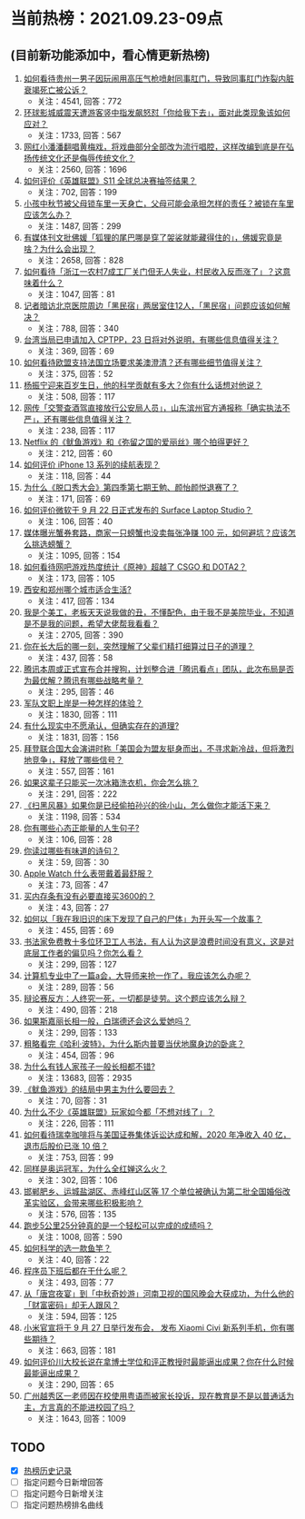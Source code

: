 # 当前热榜：2021.09.23-09点
## (目前新功能添加中，看心情更新热榜)
1. [如何看待贵州一男子因玩闹用高压气枪喷射同事肛门，导致同事肛门炸裂内脏衰竭死亡被公诉？](https://www.zhihu.com/question/488063857)
    * 关注：4541, 回答：772
2. [环球影城威震天遭游客竖中指发飙怒怼「你给我下去」，面对此类现象该如何应对？](https://www.zhihu.com/question/488300009)
    * 关注：1733, 回答：567
3. [网红小潘潘翻唱黄梅戏，将戏曲部分全部改为流行唱腔，这样改编到底是在弘扬传统文化还是侮辱传统文化？](https://www.zhihu.com/question/486455669)
    * 关注：2560, 回答：1696
4. [如何评价《英雄联盟》S11 全球总决赛抽签结果？](https://www.zhihu.com/question/488363377)
    * 关注：702, 回答：199
5. [小孩中秋节被父母锁车里一天身亡，父母可能会承担怎样的责任？被锁在车里应该怎么办？](https://www.zhihu.com/question/488322509)
    * 关注：1487, 回答：299
6. [有媒体刊文批佛媛「狐狸的尾巴哪是穿了袈裟就能藏得住的」，佛媛究竟是啥？为什么会出现？](https://www.zhihu.com/question/468514781)
    * 关注：2658, 回答：828
7. [如何看待「浙江一农村7成工厂关门但无人失业，村民收入反而涨了」？这意味着什么？](https://www.zhihu.com/question/488255915)
    * 关注：1047, 回答：81
8. [记者暗访北京医院周边「黑民宿」两居室住12人，「黑民宿」问题应该如何解决？](https://www.zhihu.com/question/487165905)
    * 关注：788, 回答：340
9. [台湾当局已申请加入 CPTPP，23 日将对外说明，有哪些信息值得关注？](https://www.zhihu.com/question/488373801)
    * 关注：369, 回答：69
10. [如何看待欧盟支持法国立场要求美澳澄清？还有哪些细节值得关注？](https://www.zhihu.com/question/488064821)
    * 关注：375, 回答：52
11. [杨振宁迎来百岁生日，他的科学贡献有多大？你有什么话想对他说？](https://www.zhihu.com/question/487272703)
    * 关注：508, 回答：117
12. [网传「交警查酒驾直接放行公安局人员」，山东滨州官方通报称「确实执法不严」，还有哪些信息值得关注？](https://www.zhihu.com/question/488295147)
    * 关注：238, 回答：117
13. [Netflix 的《鱿鱼游戏》和《弥留之国的爱丽丝》哪个拍得更好？](https://www.zhihu.com/question/487892499)
    * 关注：212, 回答：60
14. [如何评价 iPhone 13 系列的续航表现？](https://www.zhihu.com/question/488164811)
    * 关注：118, 回答：44
15. [为什么《脱口秀大会》第四季第七期王勉、颜怡颜悦退赛了？](https://www.zhihu.com/question/488363403)
    * 关注：171, 回答：69
16. [如何评价微软于 9 月 22 日正式发布的 Surface Laptop Studio？](https://www.zhihu.com/question/488396184)
    * 关注：106, 回答：40
17. [媒体曝光蟹券套路，商家一只螃蟹也没卖每张净赚 100 元，如何避坑？应该怎么挑选螃蟹？](https://www.zhihu.com/question/488245802)
    * 关注：1095, 回答：154
18. [如何看待网吧游戏热度统计《原神》超越了 CSGO 和 DOTA2？](https://www.zhihu.com/question/488160843)
    * 关注：173, 回答：105
19. [西安和郑州哪个城市适合生活?](https://www.zhihu.com/question/385823424)
    * 关注：417, 回答：134
20. [我是个美工，老板天天说我做的丑，不懂配色，由于我不是美院毕业，不知道是不是我的问题，希望大佬帮我看看？](https://www.zhihu.com/question/443039994)
    * 关注：2705, 回答：390
21. [你在长大后的哪一刻，突然理解了父辈们精打细算过日子的道理？](https://www.zhihu.com/question/488099132)
    * 关注：437, 回答：58
22. [腾讯本周或正式宣布合并搜狗，计划整合进「腾讯看点」团队，此次布局是否为最优解？腾讯有哪些战略考量？](https://www.zhihu.com/question/488273138)
    * 关注：295, 回答：46
23. [军队文职上岸是一种怎样的体验？](https://www.zhihu.com/question/480982101)
    * 关注：1830, 回答：111
24. [有什么现实中不愿承认，但确实存在的道理?](https://www.zhihu.com/question/474585002)
    * 关注：1831, 回答：156
25. [拜登联合国大会演讲时称「美国会为盟友挺身而出，不寻求新冷战，但将激烈地竞争」，释放了哪些信号？](https://www.zhihu.com/question/488261037)
    * 关注：557, 回答：161
26. [如果这辈子只能买一次冰箱洗衣机，你会怎么挑？](https://www.zhihu.com/question/488321787)
    * 关注：291, 回答：222
27. [《扫黑风暴》如果你是已经偷拍孙兴的徐小山，怎么做你才能活下来？](https://www.zhihu.com/question/480727279)
    * 关注：1198, 回答：534
28. [你有哪些心态正能量的人生句子?](https://www.zhihu.com/question/487736030)
    * 关注：106, 回答：28
29. [你读过哪些有味道的诗句？](https://www.zhihu.com/question/407713762)
    * 关注：59, 回答：30
30. [Apple Watch 什么表带戴着最舒服？](https://www.zhihu.com/question/452153062)
    * 关注：73, 回答：47
31. [买内存条有没有必要直接买3600的？](https://www.zhihu.com/question/428730852)
    * 关注：43, 回答：27
32. [如何以「我在我旧识的床下发现了自己的尸体」为开头写一个故事？](https://www.zhihu.com/question/478069695)
    * 关注：455, 回答：69
33. [书法家免费教十多位环卫工人书法，有人认为这是浪费时间没有意义，这是对底层工作者的偏见吗？你怎么看？](https://www.zhihu.com/question/486808560)
    * 关注：299, 回答：127
34. [计算机专业中了一篇a会，大导师来抢一作了，我应该怎么办呢？](https://www.zhihu.com/question/484521350)
    * 关注：289, 回答：56
35. [辩论赛反方：人终究一死，一切都是徒劳。这个题应该怎么辩？](https://www.zhihu.com/question/487438421)
    * 关注：490, 回答：218
36. [如果斯嘉丽长相一般，白瑞德还会这么爱她吗？](https://www.zhihu.com/question/388714432)
    * 关注：299, 回答：133
37. [粗略看完《哈利·波特》，为什么斯内普要当伏地魔身边的卧底？](https://www.zhihu.com/question/374876407)
    * 关注：454, 回答：96
38. [为什么有钱人家孩子一般长相都不错?](https://www.zhihu.com/question/432161909)
    * 关注：13683, 回答：2935
39. [《鱿鱼游戏》的结局中男主为什么要回去？](https://www.zhihu.com/question/487736776)
    * 关注：70, 回答：31
40. [为什么不少《英雄联盟》玩家如今都「不想对线了」？](https://www.zhihu.com/question/487604826)
    * 关注：226, 回答：111
41. [如何看待瑞幸咖啡将与美国证券集体诉讼达成和解，2020 年净收入 40 亿，退市后股价已涨 10 倍？](https://www.zhihu.com/question/488224442)
    * 关注：753, 回答：99
42. [同样是奥运冠军，为什么全红婵这么火？](https://www.zhihu.com/question/478529990)
    * 关注：302, 回答：106
43. [邯郸肥乡、运城盐湖区、赤峰红山区等 17 个单位被确认为第二批全国婚俗改革实验区，会带来哪些积极影响？](https://www.zhihu.com/question/488256193)
    * 关注：576, 回答：135
44. [跑步5公里25分钟真的是一个轻松可以完成的成绩吗？](https://www.zhihu.com/question/465021824)
    * 关注：1008, 回答：590
45. [如何科学的选一款鱼竿？](https://www.zhihu.com/question/484416573)
    * 关注：40, 回答：22
46. [程序员下班后都在干什么呢？](https://www.zhihu.com/question/486600949)
    * 关注：493, 回答：77
47. [从「唐宫夜宴」到「中秋奇妙游」河南卫视的国风晚会大获成功，为什么他的「财富密码」却无人跟风？](https://www.zhihu.com/question/487471519)
    * 关注：594, 回答：125
48. [小米官宣将于 9 月 27 日举行发布会， 发布 Xiaomi Civi 新系列手机，你有哪些期待？](https://www.zhihu.com/question/488243934)
    * 关注：663, 回答：181
49. [如何评价川大校长说在拿博士学位和评正教授时最能逼出成果？你在什么时候最能逼出成果？](https://www.zhihu.com/question/488187883)
    * 关注：290, 回答：65
50. [广州越秀区一老师因在校使用粤语而被家长投诉，现在教育是不是以普通话为主，方言真的不能进校园了吗？](https://www.zhihu.com/question/485993651)
    * 关注：1643, 回答：1009
## TODO
* [x] [热榜历史记录](hot_history/AllHot.md)
* [ ] 指定问题今日新增回答
* [ ] 指定问题今日新增关注
* [ ] 指定问题热榜排名曲线
